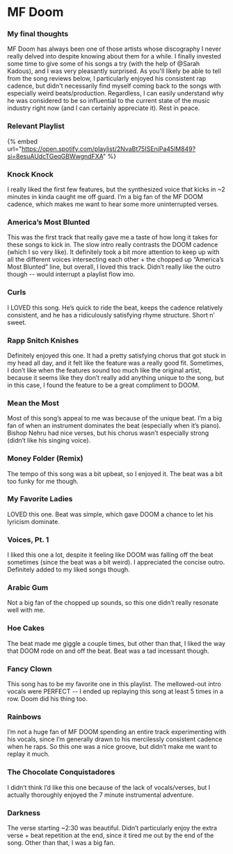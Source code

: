 # MF Doom

### My final thoughts

 MF Doom has always been one of those artists whose discography I never really delved into despite knowing about them for a while. I finally invested some time to give some of his songs a try \(with the help of @Sarah Kadous\), and I was very pleasantly surprised. As you'll likely be able to tell from the song reviews below, I particularly enjoyed his consistent rap cadence, but didn't necessarily find myself coming back to the songs with especially weird beats/production. Regardless, I can easily understand why he was considered to be so influential to the current state of the music industry right now \(and I can certainly appreciate it\). Rest in peace.

### Relevant Playlist

{% embed url="https://open.spotify.com/playlist/2NvaBt75ISEnjPa45lM849?si=8esuAUdcTGeqGBWwgndFXA" %}



### Knock Knock

I really liked the first few features, but the synthesized voice that kicks in ~2 minutes in kinda caught me off guard. I’m a big fan of the MF DOOM cadence, which makes me want to hear some more uninterrupted verses. 

### America’s Most Blunted

This was the first track that really gave me a taste of how long it takes for these songs to kick in. The slow intro really contrasts the DOOM cadence \(which I so very like\). It definitely took a bit more attention to keep up with all the different voices intersecting each other + the chopped up “America’s Most Blunted” line, but overall, I loved this track. Didn’t really like the outro though -- would interrupt a playlist flow imo.

### Curls

I LOVED this song. He’s quick to ride the beat, keeps the cadence relatively consistent, and he has a ridiculously satisfying rhyme structure. Short n’ sweet.

### Rapp Snitch Knishes

Definitely enjoyed this one. It had a pretty satisfying chorus that got stuck in my head all day, and it felt like the feature was a really good fit. Sometimes, I don’t like when the features sound too much like the original artist, because it seems like they don’t really add anything unique to the song, but in this case, I found the feature to be a great compliment to DOOM.

### Mean the Most

Most of this song’s appeal to me was because of the unique beat. I’m a big fan of when an instrument dominates the beat \(especially when it’s piano\). Bishop Nehru had nice verses, but his chorus wasn’t especially strong \(didn’t like his singing voice\).

### Money Folder \(Remix\)

The tempo of this song was a bit upbeat, so I enjoyed it. The beat was a bit too funky for me though. 

### My Favorite Ladies

LOVED this one. Beat was simple, which gave DOOM a chance to let his lyricism dominate. 

### Voices, Pt. 1

I liked this one a lot, despite it feeling like DOOM was falling off the beat sometimes \(since the beat was a bit weird\). I appreciated the concise outro. Definitely added to my liked songs though.

### Arabic Gum

Not a big fan of the chopped up sounds, so this one didn’t really resonate well with me.

### Hoe Cakes

The beat made me giggle a couple times, but other than that, I liked the way that DOOM rode on and off the beat. Beat was a tad incessant though.

### Fancy Clown

This song has to be my favorite one in this playlist. The mellowed-out intro vocals were PERFECT -- I ended up replaying this song at least 5 times in a row. Doom did his thing too.

### Rainbows

I’m not a huge fan of MF DOOM spending an entire track experimenting with his vocals, since I’m generally drawn to his mercilessly consistent cadence when he raps. So this one was a nice groove, but didn’t make me want to replay it much.

### The Chocolate Conquistadores

I didn’t think I’d like this one because of the lack of vocals/verses, but I actually thoroughly enjoyed the 7 minute instrumental adventure.

### Darkness

The verse starting ~2:30 was beautiful. Didn’t particularly enjoy the extra verse + beat repetition at the end, since it tired me out by the end of the song. Other than that, I was a big fan.

